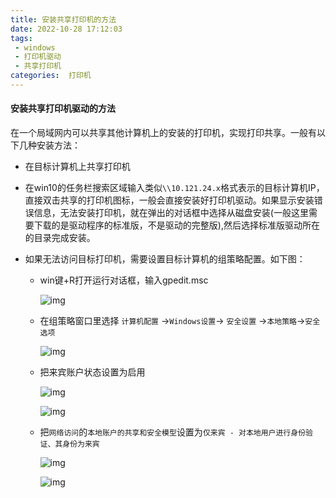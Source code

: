 ```yaml
---
title: 安装共享打印机的方法
date: 2022-10-28 17:12:03
tags:
 - windows
 - 打印机驱动
 - 共享打印机
categories:  打印机
---
```


#### 安装共享打印机驱动的方法



在一个局域网内可以共享其他计算机上的安装的打印机，实现打印共享。一般有以下几种安装方法：

* 在目标计算机上共享打印机

* 在win10的任务栏搜索区域输入类似`\\10.121.24.x`格式表示的目标计算机IP，直接双击共享的打印机图标，一般会直接安装好打印机驱动。如果显示安装错误信息，无法安装打印机，就在弹出的对话框中选择从磁盘安装(一般这里需要下载的是驱动程序的标准版，不是驱动的完整版),然后选择标准版驱动所在的目录完成安装。

  <!--more-->

* 如果无法访问目标打印机，需要设置目标计算机的组策略配置。如下图：

  * win键+R打开运行对话框，输入gpedit.msc
  
    ![img](/images/print/print-gpedit-msc.png)
    
  * 在组策略窗口里选择 `计算机配置` ->`Windows设置`-> `安全设置` ->`本地策略`->`安全选项`
    
    ![img](/images/print-gpedit-msc.png)
    
  * 把来宾账户状态设置为启用
  
    ![img](/images/print-gpedit-msc-guest-on.png)
  
    ![img](/images/print-gpedit-msc-guest-on-2.png)
  
  * 把`网络访问`的`本地账户的共享和安全模型`设置为`仅来宾 - 对本地用户进行身份验证、其身份为来宾`
    
    ![img](/images/print-gpedit-msc-network-access-only-guest.png)
    
    ![img](/images/print-gpedit-msc-network-access-only-guest-2.png)
  
  

